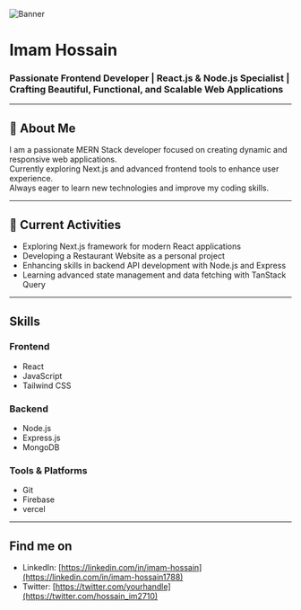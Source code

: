 <!-- Banner Image -->
![Banner](https://i.ibb.co.com/TBC271SJ/Neutral-Modern-Web-Developer-Linked-In-Banner.png)

# Imam Hossain  
### Passionate Frontend Developer | React.js & Node.js Specialist | Crafting Beautiful, Functional, and Scalable Web Applications

---

## 👋 About Me
I am a passionate MERN Stack developer focused on creating dynamic and responsive web applications.  
Currently exploring Next.js and advanced frontend tools to enhance user experience.  
Always eager to learn new technologies and improve my coding skills.

---

## 🚀 Current Activities
- Exploring Next.js framework for modern React applications  
- Developing a Restaurant Website as a personal project  
- Enhancing skills in backend API development with Node.js and Express  
- Learning advanced state management and data fetching with TanStack Query  

---

## Skills

### Frontend  
- React  
- JavaScript  
- Tailwind CSS  

### Backend  
- Node.js  
- Express.js  
- MongoDB  

### Tools & Platforms  
- Git  
- Firebase  
- vercel 

---

## Find me on   
- LinkedIn: [https://linkedin.com/in/imam-hossain](https://linkedin.com/in/imam-hossain1788)  
- Twitter: [https://twitter.com/yourhandle](https://twitter.com/hossain_im2710)  
